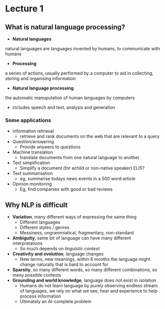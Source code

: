 # Lecture 1
## What is natural language processing?

- **Natural languages** 

natural languages are languages invented by humans, to communicate with humans


- **Processing**

a series of actions, usually performed by a computer to aid in collecting, storing and organising information


- **Natural language processing** 

the automatic manupulation of human languages by computers

- includes speech and text, analysis and generation


### Some applications
- information retrieval
  - retrieve and rank documents on the web that are relevant to a query
- Question/answering
  - Provide answers to questions
- Machine translation
  - translate documents from one natural language to another
- Text simplification
  - Simplify a document (for achild or non-native speaker) ELI5?
- Text summarisation
  - eg, summarise todays news events in a 500 word article
- Opinion monitoring 
  - Eg, find companies with good or bad reviews

## Why NLP is difficult
 - **Variation**, many different ways of expressing the same thing
   - Different languages
   - Different styles / genres
   - Messiness, ungrammiatical, fragmentary, non-standard
- **Ambiguity**, same bit of language can have many different interpretations
   - So much depends on *linguistic context*
- **Creativity and evolution**, language changes
   - New terms, new meanings, within 6 months the language might change naturally that is hard to account for
- **Sparsity**, so many different words, so many different combinations, so many possible contexts
- **Grounding and world knowledge**, language does not exist in isolation
   - Humans do not learn language by purely observing endless stream of languages, we rely on what we see, hear and experience to help process information
   - Ultimately an AI-complete problem
